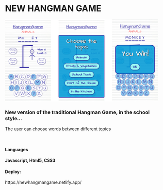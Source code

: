 # NEW HANGMAN GAME
<img width="600" src="./assets/images/readme_img_1.jpg" alt="Screenshot app">
<h3>New version of the traditional Hangman Game, in the school style...</h3>
<p>The user can choose words between different topics</p>
<br>
<h4>Languages<h4>
<p>Javascript, Html5, CSS3</p>
<h4>Deploy:</h4>
https://newhangmangame.netlify.app/
